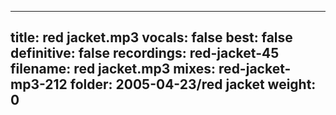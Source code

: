 
---
title: red jacket.mp3
vocals: false
best: false
definitive: false
recordings: red-jacket-45
filename: red jacket.mp3
mixes: red-jacket-mp3-212
folder: 2005-04-23/red jacket
weight: 0
---
